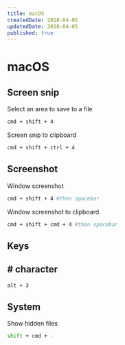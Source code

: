 ```yaml
---
title: macOS
createdDate: 2018-04-05
updatedDate: 2018-04-05
published: true
---
```


# macOS

## Screen snip

Select an area to save to a file

```sh
cmd + shift + 4
```

Screen snip to clipboard

```sh
cmd + shift + ctrl + 4
```

## Screenshot

Window screenshot

```sh
cmd + shift + 4 #then spacebar
```

Window screenshot to clipboard

```sh
cmd + shift + cmd + 4 #then spacebar
```

## Keys

## # character

```sh
alt + 3
```

## System

Show hidden files

```sh
shift + cmd + .
```
